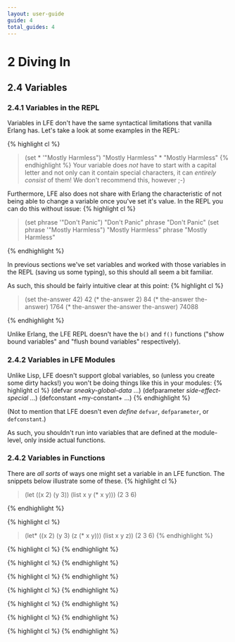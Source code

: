 ```yaml
---
layout: user-guide
guide: 4
total_guides: 4
---
```

# 2 Diving In

## 2.4 Variables

### 2.4.1 Variables in the REPL

Variables in LFE don't have the same syntactical limitations that vanilla
Erlang has. Let's take a look at some examples in the REPL:

{% highlight cl %}
> (set * '"Mostly Harmless")
"Mostly Harmless"
> *
"Mostly Harmless"
{% endhighlight %}
Your variable does *not* have to start with a capital letter and not only can
it contain special characters, it can *entirely consist* of them! We don't
recommend this, however ;-)

Furthermore, LFE also does not share with Erlang the characteristic of not
being able to change a variable once you've set it's value. In the REPL you can
do this without issue:
{% highlight cl %}
> (set phrase '"Don't Panic")
"Don't Panic"
> phrase
"Don't Panic"
> (set phrase '"Mostly Harmless")
"Mostly Harmless"
> phrase
"Mostly Harmless"
>
{% endhighlight %}

In previous sections we've set variables and worked with those variables in the
REPL (saving us some typing), so this should all seem a bit familiar.

As such, this should be fairly intuitive clear at this point:
{% highlight cl %}
> (set the-answer 42)
42
> (* the-answer 2)
84
> (* the-answer the-answer)
1764
> (* the-answer the-answer the-answer)
74088
>
{% endhighlight %}

Unlike Erlang, the LFE REPL doesn't have the ```b()``` and ```f()``` functions
("show bound variables" and "flush bound variables" respectively).

### 2.4.2 Variables in LFE Modules

Unlike Lisp, LFE doesn't support global variables, so (unless you create some
dirty hacks!) you won't be doing things like this in your modules:
{% highlight cl %}
(defvar *sneaky-global-data* ...)
(defparameter *side-effect-special* ...)
(defconstant +my-constant+ ...)
{% endhighlight %}

(Not to mention that LFE doesn't even *define* ```defvar```,
```defparameter```, or ```defconstant```.)

As such, you shouldn't run into variables that are defined at the module-level,
only inside actual functions.

### 2.4.2 Variables in Functions

There are *all sorts* of ways one might set a variable in an LFE function. The
snippets below illustrate some of these.
{% highlight cl %}
> (let ((x 2)
        (y 3))
    (list x y (* x y)))
(2 3 6)
>
{% endhighlight %}


{% highlight cl %}
> (let* ((x 2)
         (y 3)
         (z (* x y)))
    (list x y z))
(2 3 6)
{% endhighlight %}

{% highlight cl %}
{% endhighlight %}

{% highlight cl %}
{% endhighlight %}

{% highlight cl %}
{% endhighlight %}

{% highlight cl %}
{% endhighlight %}

{% highlight cl %}
{% endhighlight %}

{% highlight cl %}
{% endhighlight %}

{% highlight cl %}
{% endhighlight %}

